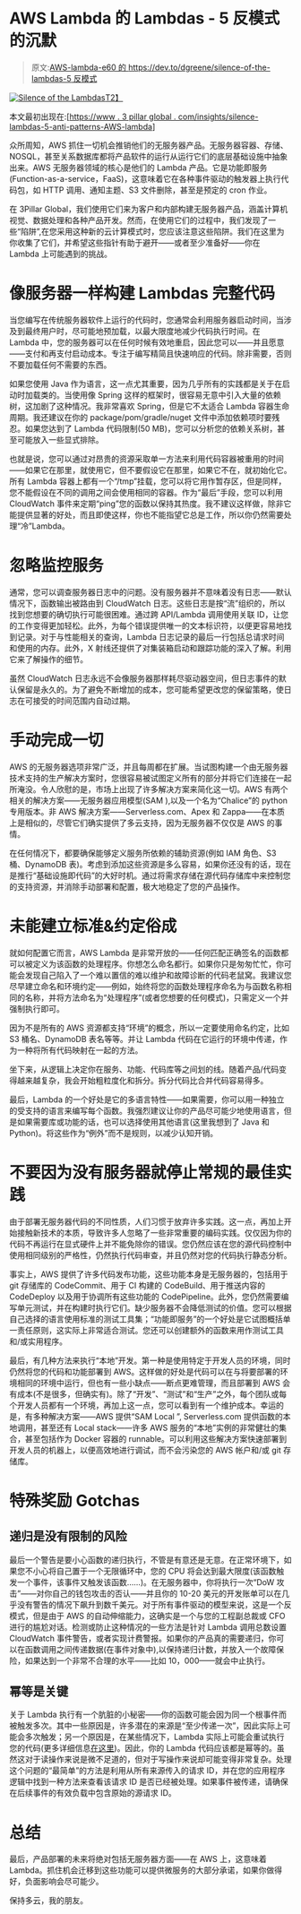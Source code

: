 # AWS Lambda 的 Lambdas - 5 反模式的沉默

> 原文:[AWS-lambda-e60 的 https://dev.to/dgreene/silence-of-the-lambdas-5 反模式](https://dev.to/dgreene/silence-of-the-lambdas---5-antipatterns-for-aws-lambda-e60)

[![Silence of the Lambdas](../Images/dddd9f8d26e69047c4cfe512d6658f2a.png)T2】](https://res.cloudinary.com/practicaldev/image/fetch/s--KZ3LkpSD--/c_limit%2Cf_auto%2Cfl_progressive%2Cq_auto%2Cw_880/https://www.3pillarglobal.com/wp-content/uploads/2018/01/silence-of-the-lambdas-fb.png)

本文最初出现在:[[https://www . 3 pillar global . com/insights/silence-lambdas-5-anti-patterns-AWS-lambda](https://www.3pillarglobal.com/insights/silence-lambdas-5-anti-patterns-aws-lambda)]

众所周知，AWS 抓住一切机会推销他们的无服务器产品。无服务器容器、存储、NOSQL，甚至关系数据库都将产品软件的运行从运行它们的底层基础设施中抽象出来。AWS 无服务器领域的核心是他们的 Lambda 产品。它是功能即服务(Function-as-a-service，FaaS)，这意味着它在各种事件驱动的触发器上执行代码包，如 HTTP 调用、通知主题、S3 文件删除，甚至是预定的 cron 作业。

在 3Pillar Global，我们使用它们来为客户和内部构建无服务器产品，涵盖计算机视觉、数据处理和各种产品开发。然而，在使用它们的过程中，我们发现了一些“陷阱”,在您采用这种新的云计算模式时，您应该注意这些陷阱。我们在这里为你收集了它们，并希望这些指针有助于避开——或者至少准备好——你在 Lambda 上可能遇到的挑战。

# [](#building-lambdas-like-serverfull-code)像服务器一样构建 Lambdas 完整代码

当您编写在传统服务器软件上运行的代码时，您通常会利用服务器启动时间，当涉及到最终用户时，尽可能地预加载，以最大限度地减少代码执行时间。在 Lambda 中，您的服务器可以在任何时候有效地重启，因此您可以——并且愿意——支付和再支付启动成本。专注于编写精简且快速响应的代码。除非需要，否则不要加载任何不需要的东西。

如果您使用 Java 作为语言，这一点尤其重要，因为几乎所有的实践都是关于在启动时加载类的。当使用像 Spring 这样的框架时，很容易无意中引入大量的依赖树，这加剧了这种情况。我非常喜欢 Spring，但是它不太适合 Lambda 容器生命周期。我还建议在你的 package/pom/gradle/nuget 文件中添加依赖项时要残忍。如果您达到了 Lambda 代码限制(50 MB)，您可以分析您的依赖关系树，甚至可能放入一些显式排除。

也就是说，您可以通过对昂贵的资源采取单一方法来利用代码容器被重用的时间——如果它在那里，就使用它，但不要假设它在那里，如果它不在，就初始化它。所有 Lambda 容器上都有一个“/tmp”挂载，您可以将它用作暂存区，但是同样，您不能假设在不同的调用之间会使用相同的容器。作为“最后”手段，您可以利用 CloudWatch 事件来定期“ping”您的函数以保持其热度。我不建议这样做，除非它能提供显著的好处，而且即使这样，你也不能指望它总是工作，所以你仍然需要处理“冷”Lambda。

# [](#ignoring-monitoring-services)忽略监控服务

通常，您可以调查服务器日志中的问题。没有服务器并不意味着没有日志——默认情况下，函数输出被路由到 CloudWatch 日志。这些日志是按“流”组织的，所以找到您想要的确切执行可能很困难。通过跨 API/Lambda 调用使用关联 ID，让您的工作变得更加轻松。此外，为每个错误提供唯一的文本标识符，以便更容易地找到记录。对于与性能相关的查询，Lambda 日志记录的最后一行包括总请求时间和使用的内存。此外，X 射线还提供了对集装箱启动和跟踪功能的深入了解。利用它来了解操作的细节。

虽然 CloudWatch 日志永远不会像服务器那样耗尽驱动器空间，但日志事件的默认保留是永久的。为了避免不断增加的成本，您可能希望更改您的保留策略，使日志在可接受的时间范围内自动过期。

# [](#doing-it-all-manually)手动完成一切

AWS 的无服务器选项非常广泛，并且每周都在扩展。当试图构建一个由无服务器技术支持的生产解决方案时，您很容易被试图定义所有的部分并将它们连接在一起所淹没。令人欣慰的是，市场上出现了许多解决方案来简化这一切。AWS 有两个相关的解决方案——无服务器应用模型(SAM ),以及一个名为“Chalice”的 python 专用版本。非 AWS 解决方案——Serverless.com、Apex 和 Zappa——在本质上是相似的，尽管它们确实提供了多云支持，因为无服务器不仅仅是 AWS 的事情。

在任何情况下，都要确保能够定义服务所依赖的辅助资源(例如 IAM 角色、S3 桶、DynamoDB 表)。考虑到添加这些资源是多么容易，如果你还没有的话，现在是推行“基础设施即代码”的大好时机。通过将需求存储在源代码存储库中来控制您的支持资源，并消除手动部署和配置，极大地稳定了您的产品操作。

# [](#failure-to-establish-standards-amp-conventions)未能建立标准&约定俗成

就如何配置它而言，AWS Lambda 是非常开放的——任何匹配正确签名的函数都可以被定义为该函数的处理程序。你想怎么命名都行。如果你只是匆匆忙忙，你可能会发现自己陷入了一个难以置信的难以维护和故障诊断的代码老鼠窝。我建议您尽早建立命名和环境约定——例如，始终将您的函数处理程序命名为与函数名称相同的名称，并将方法命名为“处理程序”(或者您想要的任何模式)，只需定义一个并强制执行即可。

因为不是所有的 AWS 资源都支持“环境”的概念，所以一定要使用命名约定，比如 S3 桶名、DynamoDB 表名等等。并让 Lambda 代码在它运行的环境中传递，作为一种将所有代码映射在一起的方法。

坐下来，从逻辑上决定你在服务、功能、代码库等之间划的线。随着产品/代码变得越来越复杂，我会开始粗粒度化和拆分。拆分代码比合并代码容易得多。

最后，Lambda 的一个好处是它的多语言特性——如果需要，你可以用一种独立的受支持的语言来编写每个函数。我强烈建议让你的产品尽可能少地使用语言，但是如果需要库或功能的话，也可以选择使用其他语言(这里我想到了 Java 和 Python)。将这些作为“例外”而不是规则，以减少认知开销。

# 不要因为没有服务器就停止常规的最佳实践

由于部署无服务器代码的不同性质，人们习惯于放弃许多实践。这一点，再加上开始接触新技术的本质，导致许多人忽略了一些非常重要的编码实践。仅仅因为你的代码不再运行在显式硬件上并不能免除你的错误。您仍然应该在您的源代码控制中使用相同级别的严格性，仍然执行代码审查，并且仍然对您的代码执行静态分析。

事实上，AWS 提供了许多代码发布功能，这些功能本身是无服务器的，包括用于 git 存储库的 CodeCommit、用于 CI 构建的 CodeBuild、用于推送内容的 CodeDeploy 以及用于协调所有这些功能的 CodePipeline。此外，您仍然需要编写单元测试，并在构建时执行它们。缺少服务器不会降低测试的价值。您可以根据自己选择的语言使用标准的测试工具集；“功能即服务”的一个好处是它试图概括单一责任原则，这实际上非常适合测试。您还可以创建额外的函数来用作测试工具和/或实用程序。

最后，有几种方法来执行“本地”开发。第一种是使用特定于开发人员的环境，同时仍然将您的代码和功能部署到 AWS。这样做的好处是代码可以在与将要部署的环境相同的环境中运行，但也有一些小缺点——断点更难管理，而且部署到 AWS 会有成本(不是很多，但确实有)。除了“开发”、“测试”和“生产”之外，每个团队或每个开发人员都有一个环境，再加上这一点，您可以看到有一个维护成本。幸运的是，有多种解决方案——AWS 提供“SAM Local ”, Serverless.com 提供函数的本地调用，甚至还有 Local stack——许多 AWS 服务的“本地”实例的非常健壮的集合，甚至包括作为 Docker 容器的 runnable。可以利用这些解决方案快速部署到开发人员的机器上，以便高效地进行调试，而不会污染您的 AWS 帐户和/或 git 存储库。

# [](#special-bonus-lambda-gotchas)特殊奖励 Gotchas

## [](#recursion-is-risky-with-no-limits)递归是没有限制的风险

最后一个警告是要小心函数的递归执行，不管是有意还是无意。在正常环境下，如果您不小心将自己置于一个无限循环中，您的 CPU 将会达到最大限度(该函数触发一个事件，该事件又触发该函数……)。在无服务器中，你将执行一次“DoW 攻击”——对你自己的钱包攻击的否认——并且你的 10-20 美元的开发账单可以在几乎没有警告的情况下飙升到数千美元。对于所有事件驱动的模型来说，这是一个反模式，但是由于 AWS 的自动伸缩能力，这确实是一个与您的工程副总裁或 CFO 进行的尴尬对话。检测或防止这种情况的一些方法是针对 Lambda 调用总数设置 CloudWatch 事件警告，或者实现计费警报。如果你的产品真的需要递归，你可以在函数调用之间传递数据(在事件对象中),以保持递归计数，并放入一个故障保险，如果达到一个非常不合理的水平——比如 10，000——就会中止执行。

## [](#idempotence-is-key)幂等是关键

关于 Lambda 执行有一个肮脏的小秘密——你的函数可能会因为同一个根事件而被触发多次。其中一些原因是，许多潜在的来源是“至少传递一次”，因此实际上可能会多次触发；另一个原因是，在某些情况下，Lambda 实际上可能会重试执行您的代码(更多详细信息[在这里](https://docs.aws.amazon.com/lambda/latest/dg/retries-on-errors.html))。因此，你的 Lambda 代码应该都是幂等的。虽然这对于读操作来说是微不足道的，但对于写操作来说却可能变得非常复杂。处理这个问题的“最简单”的方法是利用从所有来源传入的请求 ID，并在您的应用程序逻辑中找到一种方法来查看该请求 ID 是否已经被处理。如果事件被传递，请确保在后续事件的有效负载中包含原始的源请求 ID。

# [](#summary)总结

最后，产品部署的未来将绝对包括无服务器方面——在 AWS 上，这意味着 Lambda。抓住机会迁移到这些功能可以提供微服务的大部分承诺，如果你做得好，负面影响会尽可能少。

保持多云，我的朋友。